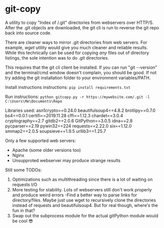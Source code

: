 # git-copy

A utility to copy "Index of /.git" directories from webservers over HTTP/S. After the .git objects are downloaded, the git cli is run to reverse the git repo back into source code.

There are cleaner ways to mirror .git directories from web servers. For example, *wget* utility would give you much cleaner and reliable results. While this technically can be used for copying *any* files out of directory listings, the sole intention was to do .git directories.

This requires that the git cli client be installed. If you can run "git --version" and the terminal/cmd window doesn't complain, you should be good. If not try adding the git installation folder to your environment variables/PATH.

Install instructions instructions:
`pip install requirements.txt`

Run instructions:
`python gitcopy.py -r https://mywebsite.com/.git -l C:\Users\Me\Documents\Repo`

Libraries used:
	asn1crypto==0.24.0
	beautifulsoup4==4.8.2
	brotlipy==0.7.0
	bs4==0.0.1
	certifi==2019.11.28
	cffi==1.12.3
	chardet==3.0.4
	cryptography==2.7
	gitdb2==2.0.6
	GitPython==3.0.5
	idna==2.8
	pycparser==2.19
	pywin32==224
	requests==2.22.0
	six==1.12.0
	smmap2==2.0.5
	soupsieve==1.9.5
	urllib3==1.25.7

Only a few supported web servers:
- Apache (some older versions too)
- Nginx
- Unsupproted webserver may produce strange results

Still some TODOs:
1. Optimizations such as multithreading since there is a lot of waiting on requests I/O
2. More testing for stability. Lots of webservers still don't work properly and produce weird errors
    -Find a better way to parse links for directory/files. Maybe just use wget to recursively clone the directories instead of requests and beautifulsoup4. But for real though, where's the fun in that?
3. Swap out the subprocess module for the actual gitPython module would be cool 😎
